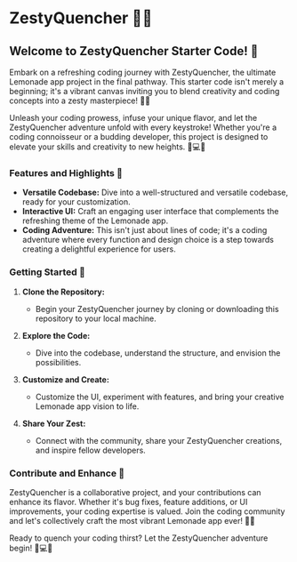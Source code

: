 # ZestyQuencher 🍋🚀

## Welcome to ZestyQuencher Starter Code! 🌟

Embark on a refreshing coding journey with ZestyQuencher, the ultimate Lemonade app project in the final pathway. This starter code isn't merely a beginning; it's a vibrant canvas inviting you to blend creativity and coding concepts into a zesty masterpiece! 🎨🍹

Unleash your coding prowess, infuse your unique flavor, and let the ZestyQuencher adventure unfold with every keystroke! Whether you're a coding connoisseur or a budding developer, this project is designed to elevate your skills and creativity to new heights. 🚀💻✨

### Features and Highlights 🌈

- **Versatile Codebase:** Dive into a well-structured and versatile codebase, ready for your customization.
- **Interactive UI:** Craft an engaging user interface that complements the refreshing theme of the Lemonade app.
- **Coding Adventure:** This isn't just about lines of code; it's a coding adventure where every function and design choice is a step towards creating a delightful experience for users.

### Getting Started 🚀

1. **Clone the Repository:**
   - Begin your ZestyQuencher journey by cloning or downloading this repository to your local machine.

2. **Explore the Code:**
   - Dive into the codebase, understand the structure, and envision the possibilities.

3. **Customize and Create:**
   - Customize the UI, experiment with features, and bring your creative Lemonade app vision to life.

4. **Share Your Zest:**
   - Connect with the community, share your ZestyQuencher creations, and inspire fellow developers.

### Contribute and Enhance 🤝

ZestyQuencher is a collaborative project, and your contributions can enhance its flavor. Whether it's bug fixes, feature additions, or UI improvements, your coding expertise is valued. Join the coding community and let's collectively craft the most vibrant Lemonade app ever! 🍋💡

Ready to quench your coding thirst? Let the ZestyQuencher adventure begin! 🚀💻✨
